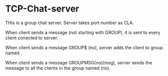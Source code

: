 # TCP-Chat-server
THis is a group chat server.
Server takes port number as CLA.

When client sends a message (not starting with GROUP), it is sent to every client conected to server.

When client sends a message GROUP$ (no), server adds the client to group named <no>.

When client sends a message GROUPMSG$(no)$(msg), server sends the message<msg> to all the clients in the group named (no).
